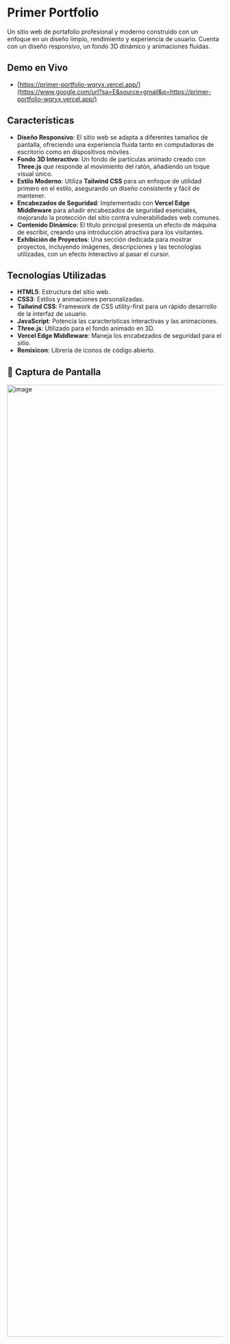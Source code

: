 # Primer Portfolio

Un sitio web de portafolio profesional y moderno construido con un enfoque en un diseño limpio, rendimiento y experiencia de usuario. Cuenta con un diseño responsivo, un fondo 3D dinámico y animaciones fluidas.

## Demo en Vivo

  * [https://primer-portfolio-wqryx.vercel.app/](https://www.google.com/url?sa=E&source=gmail&q=https://primer-portfolio-wqryx.vercel.app/)

## Características

  * **Diseño Responsivo**: El sitio web se adapta a diferentes tamaños de pantalla, ofreciendo una experiencia fluida tanto en computadoras de escritorio como en dispositivos móviles.
  * **Fondo 3D Interactivo**: Un fondo de partículas animado creado con **Three.js** que responde al movimiento del ratón, añadiendo un toque visual único.
  * **Estilo Moderno**: Utiliza **Tailwind CSS** para un enfoque de utilidad primero en el estilo, asegurando un diseño consistente y fácil de mantener.
  * **Encabezados de Seguridad**: Implementado con **Vercel Edge Middleware** para añadir encabezados de seguridad esenciales, mejorando la protección del sitio contra vulnerabilidades web comunes.
  * **Contenido Dinámico**: El título principal presenta un efecto de máquina de escribir, creando una introducción atractiva para los visitantes.
  * **Exhibición de Proyectos**: Una sección dedicada para mostrar proyectos, incluyendo imágenes, descripciones y las tecnologías utilizadas, con un efecto interactivo al pasar el cursor.

## Tecnologías Utilizadas

  * **HTML5**: Estructura del sitio web.
  * **CSS3**: Estilos y animaciones personalizadas.
  * **Tailwind CSS**: Framework de CSS utility-first para un rápido desarrollo de la interfaz de usuario.
  * **JavaScript**: Potencia las características interactivas y las animaciones.
  * **Three.js**: Utilizado para el fondo animado en 3D.
  * **Vercel Edge Middleware**: Maneja los encabezados de seguridad para el sitio.
  * **Remixicon**: Librería de iconos de código abierto.

## 📸 Captura de Pantalla
<img width="2503" height="2218" alt="image" src="https://github.com/user-attachments/assets/f05832df-8900-4e62-9bb3-299098a5a984" />
